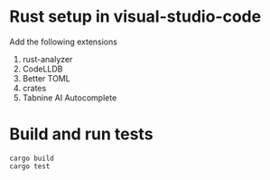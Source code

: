 # Rust setup in visual-studio-code

Add the following extensions
1. rust-analyzer
1. CodeLLDB
1. Better TOML
1. crates
1. Tabnine AI Autocomplete

# Build and run tests

```
cargo build
cargo test
```